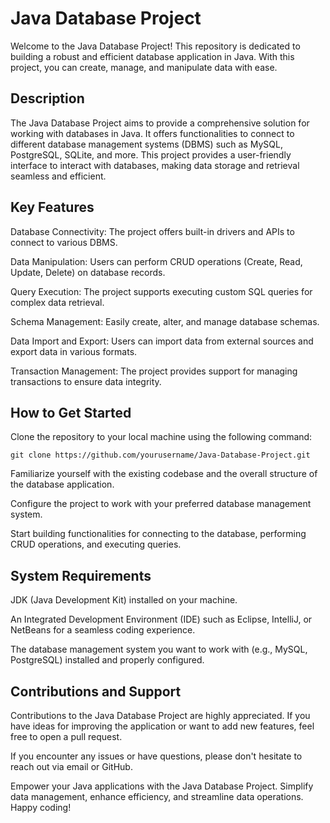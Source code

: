 # Java Database Project
Welcome to the Java Database Project! This repository is dedicated to building a robust and efficient database application in Java. With this project, you can create, manage, and manipulate data with ease.

## Description
The Java Database Project aims to provide a comprehensive solution for working with databases in Java. It offers functionalities to connect to different database management systems (DBMS) such as MySQL, PostgreSQL, SQLite, and more. This project provides a user-friendly interface to interact with databases, making data storage and retrieval seamless and efficient.

## Key Features
Database Connectivity: The project offers built-in drivers and APIs to connect to various DBMS.

Data Manipulation: Users can perform CRUD operations (Create, Read, Update, Delete) on database records.

Query Execution: The project supports executing custom SQL queries for complex data retrieval.

Schema Management: Easily create, alter, and manage database schemas.

Data Import and Export: Users can import data from external sources and export data in various formats.

Transaction Management: The project provides support for managing transactions to ensure data integrity.

## How to Get Started
Clone the repository to your local machine using the following command:
```
git clone https://github.com/yourusername/Java-Database-Project.git
```
Familiarize yourself with the existing codebase and the overall structure of the database application.

Configure the project to work with your preferred database management system.

Start building functionalities for connecting to the database, performing CRUD operations, and executing queries.

## System Requirements
JDK (Java Development Kit) installed on your machine.

An Integrated Development Environment (IDE) such as Eclipse, IntelliJ, or NetBeans for a seamless coding experience.

The database management system you want to work with (e.g., MySQL, PostgreSQL) installed and properly configured.

## Contributions and Support
Contributions to the Java Database Project are highly appreciated. If you have ideas for improving the application or want to add new features, feel free to open a pull request.

If you encounter any issues or have questions, please don't hesitate to reach out via email or GitHub.

Empower your Java applications with the Java Database Project. Simplify data management, enhance efficiency, and streamline data operations. Happy coding!
